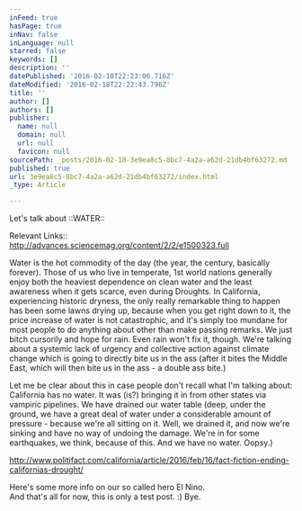 ```yaml
---
inFeed: true
hasPage: true
inNav: false
inLanguage: null
starred: false
keywords: []
description: ''
datePublished: '2016-02-18T22:23:06.716Z'
dateModified: '2016-02-18T22:22:43.796Z'
title: ''
author: []
authors: []
publisher:
  name: null
  domain: null
  url: null
  favicon: null
sourcePath: _posts/2016-02-18-3e9ea8c5-8bc7-4a2a-a62d-21db4bf63272.md
published: true
url: 3e9ea8c5-8bc7-4a2a-a62d-21db4bf63272/index.html
_type: Article

---
```

Let's talk about ::WATER::

Relevant Links::  
http://advances.sciencemag.org/content/2/2/e1500323.full

Water is the hot commodity of the day (the year, the century, basically forever). Those of us who live in temperate, 1st world nations generally enjoy both the heaviest dependence on clean water and the least awareness when it gets scarce, even during Droughts. In California, experiencing historic dryness, the only really remarkable thing to happen has been some lawns drying up, because when you get right down to it, the price increase of water is not catastrophic, and it's simply too mundane for most people to do anything about other than make passing remarks. We just bitch cursorily and hope for rain. Even rain won't fix it, though. We're talking about a systemic lack of urgency and collective action against climate change which is going to directly bite us in the ass (after it bites the Middle East, which will then bite us in the ass - a double ass bite.) 

Let me be clear about this in case people don't recall what I'm talking about: California has no water. It was (is?) bringing it in from other states via vampiric pipelines. We have drained our water table (deep, under the ground, we have a great deal of water under a considerable amount of pressure - because we're all sitting on it. Well, we drained it, and now we're sinking and have no way of undoing the damage. We're in for some earthquakes, we think, because of this. And we have no water. Oopsy.)

http://www.politifact.com/california/article/2016/feb/16/fact-fiction-ending-californias-drought/

Here's some more info on our so called hero El Nino.   
And that's all for now, this is only a test post. :) Bye.